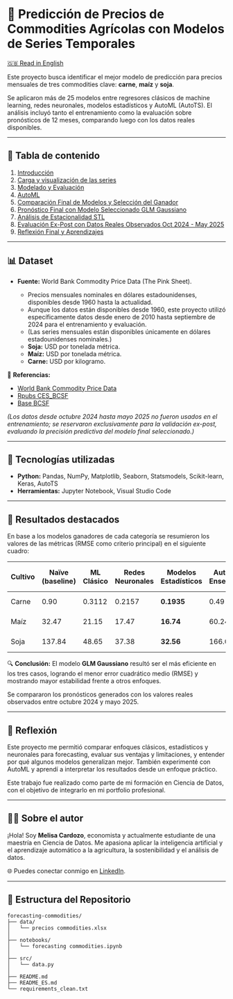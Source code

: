 # 🌾 Predicción de Precios de Commodities Agrícolas con Modelos de Series Temporales

[🇬🇧 Read in English](README.md)

Este proyecto busca identificar el mejor modelo de predicción para precios mensuales de tres commodities clave: **carne**, **maíz** y **soja**.

Se aplicaron más de 25 modelos entre regresores clásicos de machine learning, redes neuronales, modelos estadísticos y AutoML (AutoTS). El análisis incluyó tanto el entrenamiento como la evaluación sobre pronósticos de 12 meses, comparando luego con los datos reales disponibles.

---

## 📌 Tabla de contenido

1. [Introducción](#introducción)
2. [Carga y visualización de las series](#carga-y-visualización-de-las-series)
3. [Modelado y Evaluación](#modelado-y-evaluación)
4. [AutoML](#automl)
5. [Comparación Final de Modelos y Selección del Ganador](#comparación-final-de-modelos-y-selección-del-ganador)
6. [Pronóstico Final con Modelo Seleccionado GLM Gaussiano](#pronóstico-final-con-modelo-seleccionado-glm-gaussiano)
7. [Análisis de Estacionalidad STL](#análisis-de-estacionalidad-stl)
8. [Evaluación Ex-Post con Datos Reales Observados Oct 2024 - May 2025](#evaluación-ex-post-con-datos-reales-observados-oct-2024---may-2025)
9. [Reflexión Final y Aprendizajes](#reflexión-final-y-aprendizajes)

---

## 📊 Dataset

* **Fuente:** World Bank Commodity Price Data (The Pink Sheet).

  * Precios mensuales nominales en dólares estadounidenses, disponibles desde 1960 hasta la actualidad.
  * Aunque los datos están disponibles desde 1960, este proyecto utilizó específicamente datos desde enero de 2010 hasta septiembre de 2024 para el entrenamiento y evaluación.
  * (Las series mensuales están disponibles únicamente en dólares estadounidenses nominales.)
  * **Soja:** USD por tonelada métrica.
  * **Maíz:** USD por tonelada métrica.
  * **Carne:** USD por kilogramo.

📌 **Referencias:**

* [World Bank Commodity Price Data](https://thedocs.worldbank.org/en/doc/5d903e848db1d1b83e0ec8f744e55570-0350012021/related/CMO-Pink-Sheet-October-2024.pdf)
* [Rpubs CES\_BCSF](https://rpubs.com/CES_BCSF/1157675)
* [Base BCSF](https://www.bcsf.com.ar/ces/base-datos/preview/6/precios-internacionales-de-los-commodities)

*(Los datos desde octubre 2024 hasta mayo 2025 no fueron usados en el entrenamiento; se reservaron exclusivamente para la validación ex-post, evaluando la precisión predictiva del modelo final seleccionado.)*

---

## 🧠 Tecnologías utilizadas

* **Python:** Pandas, NumPy, Matplotlib, Seaborn, Statsmodels, Scikit-learn, Keras, AutoTS
* **Herramientas:** Jupyter Notebook, Visual Studio Code

---

## 🏁 Resultados destacados

En base a los modelos ganadores de cada categoría se resumieron los valores de las métricas (RMSE como criterio principal) en el siguiente cuadro:

| Cultivo | Naïve (baseline) | ML Clásico | Redes Neuronales | Modelos Estadísticos | AutoTS Ensemble | 🥇 Ganador Final |
| ------- | ---------------- | ---------- | ---------------- | -------------------- | --------------- | ---------------- |
| Carne   | 0.90             | 0.3112     | 0.2157           | **0.1935**           | 0.49            | ✅ GLM Gaussiano  |
| Maíz    | 32.47            | 21.15      | 17.47            | **16.74**            | 60.24           | ✅ GLM Gaussiano  |
| Soja    | 137.84           | 48.65      | 37.38            | **32.56**            | 166.02          | ✅ GLM Gaussiano  |

🔍 **Conclusión:** El modelo **GLM Gaussiano** resultó ser el más eficiente en los tres casos, logrando el menor error cuadrático medio (RMSE) y mostrando mayor estabilidad frente a otros enfoques.

Se compararon los pronósticos generados con los valores reales observados entre octubre 2024 y mayo 2025.

---

## 🧭 Reflexión

Este proyecto me permitió comparar enfoques clásicos, estadísticos y neuronales para forecasting, evaluar sus ventajas y limitaciones, y entender por qué algunos modelos generalizan mejor. También experimenté con AutoML y aprendí a interpretar los resultados desde un enfoque práctico.

Este trabajo fue realizado como parte de mi formación en Ciencia de Datos, con el objetivo de integrarlo en mi portfolio profesional.

---

## 🙋‍♀️ Sobre el autor

¡Hola! Soy **Melisa Cardozo**, economista y actualmente estudiante de una maestría en Ciencia de Datos. Me apasiona aplicar la inteligencia artificial y el aprendizaje automático a la agricultura, la sostenibilidad y el análisis de datos.

🌐 Puedes conectar conmigo en [LinkedIn](https://linkedin.com/in/tu-linkedin).

---

## 📌 Estructura del Repositorio

```
forecasting-commodities/
├── data/                         
│   └── precios commodities.xlsx
│
├── notebooks/                    
│   └── forecasting commodities.ipynb
│
├── src/                          
│   └── data.py
│
├── README.md                     
├── README_ES.md                  
└── requirements_clean.txt        
```
